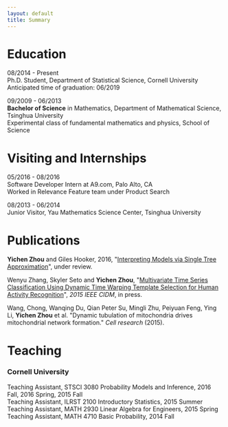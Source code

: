 ```yaml
---
layout: default
title: Summary
---
```



Education
=========
08/2014 - Present  
Ph.D. Student, Department of Statistical Science, Cornell University  
Anticipated time of graduation: 06/2019

09/2009 - 06/2013  
**Bachelor of Science** in Mathematics, Department of Mathematical Science, Tsinghua University   
Experimental class of fundamental mathematics and physics, School of Science
  
Visiting and Internships
=========
05/2016 - 08/2016  
Software Developer Intern at A9.com, Palo Alto, CA  
Worked in Relevance Feature team under Product Search


08/2013 - 06/2014  
Junior Visitor, Yau Mathematics Science Center, Tsinghua University

Publications
=========

**Yichen Zhou** and Giles Hooker, 2016, "<a href="http://arxiv.org/abs/1610.09036">Interpreting Models via Single Tree Approximation</a>", under review.  

Wenyu Zhang, Skyler Seto and **Yichen Zhou**, "<a href="https://arxiv.org/abs/1512.06747">Multivariate Time Series Classification
Using Dynamic Time Warping Template Selection for Human Activity Recognition</a>",
*2015 IEEE CIDM*, in press.  

Wang, Chong, Wanqing Du, Qian Peter Su, Mingli Zhu, Peiyuan Feng, Ying Li,
**Yichen Zhou** et al. "Dynamic tubulation of mitochondria drives mitochondrial network formation." *Cell research* (2015).  


Teaching 
=========

### Cornell University
Teaching Assistant, STSCI 3080 Probability Models and Inference, 2016 Fall, 2016 Spring, 2015 Fall  
Teaching Assistant, ILRST 2100 Introductory Statistics, 2015 Summer  
Teaching Assistant, MATH 2930 Linear Algebra for Engineers, 2015 Spring  
Teaching Assistant, MATH 4710 Basic Probability, 2014 Fall  


